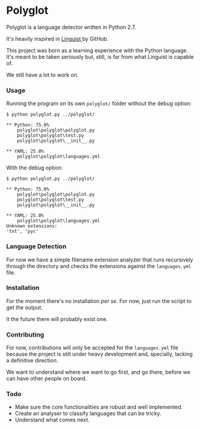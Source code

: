 Polyglot
========

Polyglot is a language detector written in Python 2.7.

It's heavily inspired in <a href="https://github.com/github/linguist"> Linguist </a>
by GitHub.

This project was born as a learning experience with the Python language. It's 
meant to be taken seriously but, still, is far from what Linguist is capable of.

We still have a lot to work on.

### Usage

Running the program on its own `polyglot/` folder without the debug option:

    $ python polyglot.py ../polyglot/
    
    ** Python: 75.0%
    	polyglot\polyglot\polyglot.py
    	polyglot\polyglot\test.py
    	polyglot\polyglot\__init__.py

    ** YAML: 25.0%
    	polyglot\polyglot\languages.yml
        

With the debug option:

    $ python polyglot.py ../polyglot/
    
    ** Python: 75.0%
    	polyglot\polyglot\polyglot.py
    	polyglot\polyglot\test.py
    	polyglot\polyglot\__init__.py

    ** YAML: 25.0%
    	polyglot\polyglot\languages.yml
    Unknown extensions:
    'txt', 'pyc'


  
### Language Detection

For now we have a simple filename extension analyzer that runs recursively through
the directory and checks the extensions against the `languages.yml` file.

### Installation

For the moment there's no installation *per se*. For now, just run the script
to get the output.

It the future there will probably exist one.

### Contributing

For now, contributions will only be accepted for the `languages.yml` file because
the project is still under heavy development and, specially, lacking a definitive 
direction.

We want to understand where we want to go first, and go there, before we can have
other people on board.

### Todo

- Make sure the core functionalities are robust and well implemented.
- Create an analyser to classify languages that can be tricky.
- Understand what comes next.
